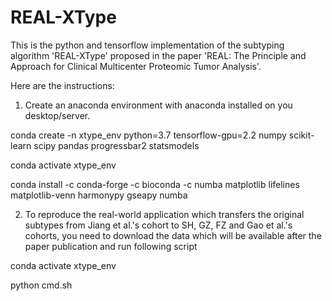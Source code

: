 # REAL-XType

This is the python and tensorflow implementation of the subtyping algorithm 'REAL-XType' proposed in the paper 'REAL: The Principle and Approach for Clinical Multicenter Proteomic Tumor Analysis'.

Here are the instructions:

1. Create an anaconda environment with anaconda installed on you desktop/server.

conda create -n xtype_env python=3.7 tensorflow-gpu=2.2 numpy scikit-learn scipy pandas progressbar2 statsmodels

conda activate xtype_env

conda install -c conda-forge -c bioconda -c numba matplotlib lifelines matplotlib-venn harmonypy gseapy numba


2. To reproduce the real-world application which transfers the original subtypes from Jiang et al.'s cohort to SH, GZ, FZ and Gao et al.'s cohorts, you need to download the data which will be available after the paper publication and run following script

conda activate xtype_env

python cmd.sh